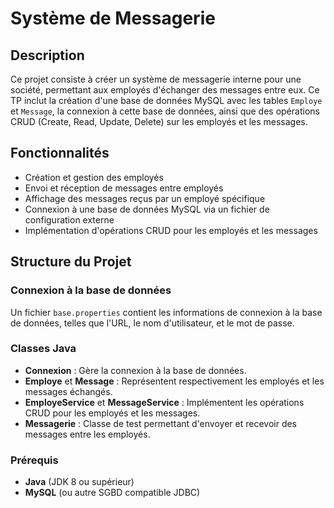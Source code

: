 # Système de Messagerie

## Description
Ce projet consiste à créer un système de messagerie interne pour une société, permettant aux employés d'échanger des messages entre eux. Ce TP inclut la création d'une base de données MySQL avec les tables `Employe` et `Message`, la connexion à cette base de données, ainsi que des opérations CRUD (Create, Read, Update, Delete) sur les employés et les messages.

## Fonctionnalités
- Création et gestion des employés
- Envoi et réception de messages entre employés
- Affichage des messages reçus par un employé spécifique
- Connexion à une base de données MySQL via un fichier de configuration externe
- Implémentation d'opérations CRUD pour les employés et les messages

## Structure du Projet

### Connexion à la base de données
Un fichier `base.properties` contient les informations de connexion à la base de données, telles que l'URL, le nom d'utilisateur, et le mot de passe.

### Classes Java
- **Connexion** : Gère la connexion à la base de données.
- **Employe** et **Message** : Représentent respectivement les employés et les messages échangés.
- **EmployeService** et **MessageService** : Implémentent les opérations CRUD pour les employés et les messages.
- **Messagerie** : Classe de test permettant d'envoyer et recevoir des messages entre les employés.


### Prérequis
- **Java** (JDK 8 ou supérieur)
- **MySQL** (ou autre SGBD compatible JDBC)


